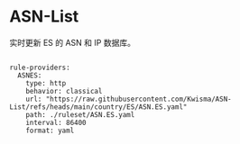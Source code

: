 
# ASN-List

实时更新 ES 的 ASN 和 IP 数据库。

<pre><code class="language-javascript">
rule-providers:
  ASNES:
    type: http
    behavior: classical
    url: "https://raw.githubusercontent.com/Kwisma/ASN-List/refs/heads/main/country/ES/ASN.ES.yaml"
    path: ./ruleset/ASN.ES.yaml
    interval: 86400
    format: yaml
</code></pre>